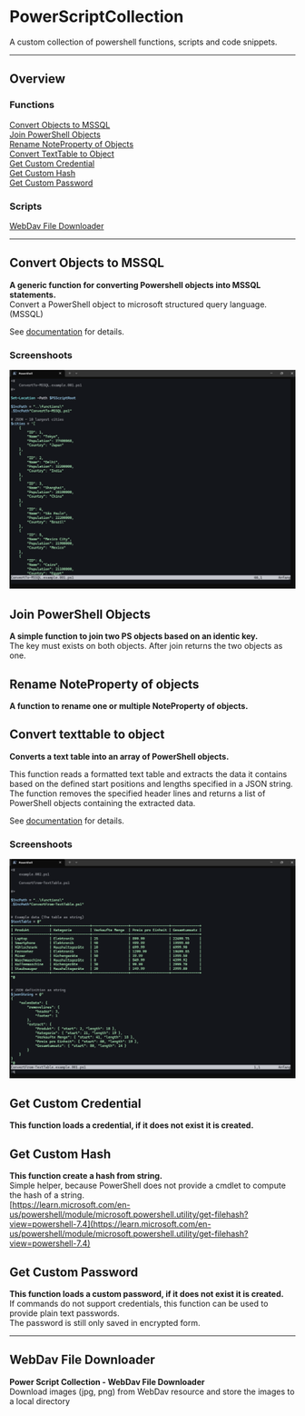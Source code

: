 # PowerScriptCollection 

A custom collection of powershell functions, scripts and code snippets.  

---

## Overview

### Functions

[Convert Objects to MSSQL](#convert-objects-to-mssql)  
[Join PowerShell Objects](#join-powershell-objects)  
[Rename NoteProperty of Objects](#rename-noteproperty-of-objects)  
[Convert TextTable to Object](#convert-texttable-to-object)  
[Get Custom Credential](#get-custom-credential)  
[Get Custom Hash](#get-custom-hash)  
[Get Custom Password](#get-custom-password)  

### Scripts

[WebDav File Downloader](#webdav-file-downloader)  

---

## Convert Objects to MSSQL

__A generic function for converting Powershell objects into MSSQL statements.__  
Convert a PowerShell object to microsoft structured query language. (MSSQL)  

See [documentation](docs/ConvertTo-MSSQL.md) for details.


### Screenshoots

![ConvertFrom-TextTable.001.jpg](images/ConvertTo-MSSQL.webp)


## Join PowerShell Objects

__A simple function to join two PS objects based on an identic key.__  
The key must exists on both objects. After join returns the two objects as one.



## Rename NoteProperty of objects

__A function to rename one or multiple NoteProperty of objects.__


## Convert texttable to object

__Converts a text table into an array of PowerShell objects.__  

This function reads a formatted text table and extracts the data it contains
based on the defined start positions and lengths specified in a JSON string.
The function removes the specified header lines and returns a list of
PowerShell objects containing the extracted data.

See [documentation](docs/ConvertFrom-TextTable.md) for details.


### Screenshoots

![ConvertFrom-TextTable.001.jpg](images/ConvertFrom-TextTable.webp)


## Get Custom Credential

__This function loads a credential, if it does not exist it is created.__



## Get Custom Hash

__This function create a hash from string.__  
Simple helper, because PowerShell does not provide a cmdlet to compute the hash of a string.  
[https://learn.microsoft.com/en-us/powershell/module/microsoft.powershell.utility/get-filehash?view=powershell-7.4](https://learn.microsoft.com/en-us/powershell/module/microsoft.powershell.utility/get-filehash?view=powershell-7.4)


## Get Custom Password

__This function loads a custom password, if it does not exist it is created.__  
If commands do not support credentials, this function can be used to provide plain text passwords.  
The password is still only saved in encrypted form.

---

## WebDav File Downloader

__Power Script Collection - WebDav File Downloader__  
Download images (jpg, png) from WebDav resource and store the images to a local directory